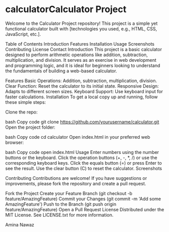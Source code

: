 # calculatorCalculator Project
Welcome to the Calculator Project repository! This project is a simple yet functional calculator built with [technologies you used, e.g., HTML, CSS, JavaScript, etc.].

Table of Contents
Introduction
Features
Installation
Usage
Screenshots
Contributing
License
Contact
Introduction
This project is a basic calculator designed to perform arithmetic operations like addition, subtraction, multiplication, and division. It serves as an exercise in web development and programming logic, and it is ideal for beginners looking to understand the fundamentals of building a web-based calculator.

Features
Basic Operations: Addition, subtraction, multiplication, division.
Clear Function: Reset the calculator to its initial state.
Responsive Design: Adapts to different screen sizes.
Keyboard Support: Use keyboard input for faster calculations.
Installation
To get a local copy up and running, follow these simple steps:

Clone the repo:

bash
Copy code
git clone https://github.com/yourusername/calculator.git
Open the project folder:

bash
Copy code
cd calculator
Open index.html in your preferred web browser:

bash
Copy code
open index.html
Usage
Enter numbers using the number buttons or the keyboard.
Click the operation buttons (+, -, *, /) or use the corresponding keyboard keys.
Click the equals button (=) or press Enter to see the result.
Use the clear button (C) to reset the calculator.
Screenshots

Contributing
Contributions are welcome! If you have suggestions or improvements, please fork the repository and create a pull request.

Fork the Project
Create your Feature Branch (git checkout -b feature/AmazingFeature)
Commit your Changes (git commit -m 'Add some AmazingFeature')
Push to the Branch (git push origin feature/AmazingFeature)
Open a Pull Request
License
Distributed under the MIT License. See LICENSE.txt for more information.


Amina Nawaz

